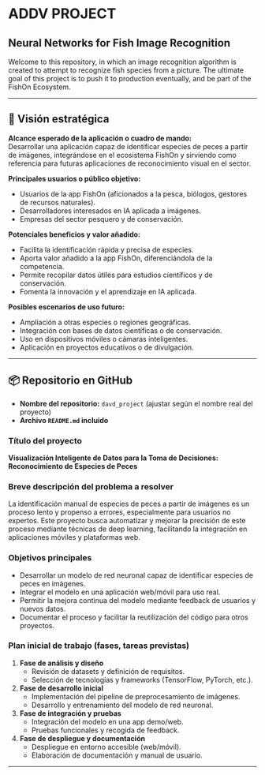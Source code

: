 
# ADDV PROJECT
## Neural Networks for Fish Image Recognition
Welcome to this repository, in which an image recognition algorithm is created to attempt to recognize fish species from a picture. The ultimate goal of this project is to push it to production eventually, and be part of the FishOn Ecosystem.

---

## 🚀 Visión estratégica

**Alcance esperado de la aplicación o cuadro de mando:**  
Desarrollar una aplicación capaz de identificar especies de peces a partir de imágenes, integrándose en el ecosistema FishOn y sirviendo como referencia para futuras aplicaciones de reconocimiento visual en el sector.

**Principales usuarios o público objetivo:**  
- Usuarios de la app FishOn (aficionados a la pesca, biólogos, gestores de recursos naturales).  
- Desarrolladores interesados en IA aplicada a imágenes.  
- Empresas del sector pesquero y de conservación.

**Potenciales beneficios y valor añadido:**  
- Facilita la identificación rápida y precisa de especies.  
- Aporta valor añadido a la app FishOn, diferenciándola de la competencia.  
- Permite recopilar datos útiles para estudios científicos y de conservación.  
- Fomenta la innovación y el aprendizaje en IA aplicada.

**Posibles escenarios de uso futuro:**  
- Ampliación a otras especies o regiones geográficas.  
- Integración con bases de datos científicas o de conservación.  
- Uso en dispositivos móviles o cámaras inteligentes.  
- Aplicación en proyectos educativos o de divulgación.

---

## 📦 Repositorio en GitHub

- **Nombre del repositorio:** `davd_project` (ajustar según el nombre real del proyecto)
- **Archivo `README.md` incluido**

### Título del proyecto

**Visualización Inteligente de Datos para la Toma de Decisiones: Reconocimiento de Especies de Peces**

### Breve descripción del problema a resolver

La identificación manual de especies de peces a partir de imágenes es un proceso lento y propenso a errores, especialmente para usuarios no expertos. Este proyecto busca automatizar y mejorar la precisión de este proceso mediante técnicas de deep learning, facilitando la integración en aplicaciones móviles y plataformas web.

### Objetivos principales

- Desarrollar un modelo de red neuronal capaz de identificar especies de peces en imágenes.  
- Integrar el modelo en una aplicación web/móvil para uso real.  
- Permitir la mejora continua del modelo mediante feedback de usuarios y nuevos datos.  
- Documentar el proceso y facilitar la reutilización del código para otros proyectos.

### Plan inicial de trabajo (fases, tareas previstas)

1. **Fase de análisis y diseño**  
	- Revisión de datasets y definición de requisitos.  
	- Selección de tecnologías y frameworks (TensorFlow, PyTorch, etc.).  
2. **Fase de desarrollo inicial**  
	- Implementación del pipeline de preprocesamiento de imágenes.  
	- Desarrollo y entrenamiento del modelo de red neuronal.  
3. **Fase de integración y pruebas**  
	- Integración del modelo en una app demo/web.  
	- Pruebas funcionales y recogida de feedback.  
4. **Fase de despliegue y documentación**  
	- Despliegue en entorno accesible (web/móvil).  
	- Elaboración de documentación y manual de usuario.

---
